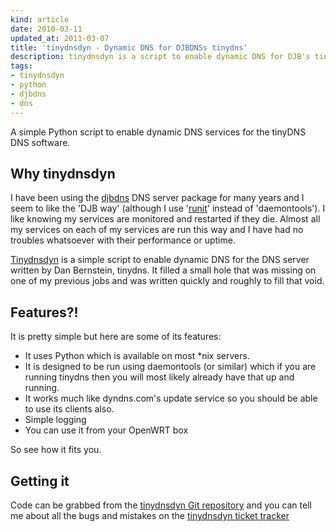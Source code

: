 ```yaml
---
kind: article
date: 2010-03-11
updated_at: 2011-03-07
title: 'tinydnsdyn - Dynamic DNS for DJBDNSs tinydns'
description: tinydnsdyn is a script to enable dynamic DNS for DJB's tinydns DNS server
tags:
- tinydnsdyn
- python
- djbdns
- dns
---
```


A simple Python script to enable dynamic DNS services for the tinyDNS DNS
software.

## Why tinydnsdyn

I have been using the [djbdns](http://cr.yp.to/djbdns.html) DNS server package
for many years and I seem to like the 'DJB way' (although I use
'[runit](http://smarden.org/runit/)' instead of 'daemontools'). I like knowing
my services are monitored and restarted if they die. Almost all my services on
each of my services are run this way and I have had no troubles whatsoever with
their performance or uptime.

[Tinydnsdyn](/projects/tinydnsdyn/) is a simple script to enable dynamic DNS
for the DNS server written by Dan Bernstein, tinydns. It filled a small hole
that was missing on one of my previous jobs and was written quickly and roughly
to fill that void.

## Features?!

It is pretty simple but here are some of its features:

- It uses Python which is available on most \*nix servers.
- It is designed to be run using daemontools (or similar) which if you are
  running tinydns then you will most likely already have that up and running.
- It works much like dyndns.com's update service so you should be able to use
  its clients also.
- Simple logging
- You can use it from your OpenWRT box

So see how it fits you. 

## Getting it

Code can be grabbed from the [tinydnsdyn Git
repository](http://src.userspace.com.au/tinydnsdyn) and you can tell me
about all the bugs and mistakes on the [tinydnsdyn ticket
tracker](http://support.userspace.com.au/projects/tinydnsdyn/)
